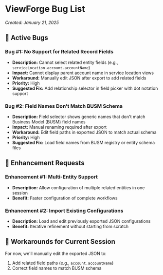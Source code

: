 # ViewForge Bug List
*Created: January 21, 2025*

## 🐛 Active Bugs

### Bug #1: No Support for Related Record Fields
- **Description:** Cannot select related entity fields (e.g., `serviceLocation.account.accountName`)
- **Impact:** Cannot display parent account name in service location views
- **Workaround:** Manually edit JSON after export to add related fields
- **Priority:** High
- **Suggested Fix:** Add relationship selector in field picker with dot notation support

### Bug #2: Field Names Don't Match BUSM Schema
- **Description:** Field selector shows generic names that don't match Business Model (BUSM) field names
- **Impact:** Manual renaming required after export
- **Workaround:** Edit field paths in exported JSON to match actual schema
- **Priority:** High
- **Suggested Fix:** Load field names from BUSM registry or entity schema files

## 📝 Enhancement Requests

### Enhancement #1: Multi-Entity Support
- **Description:** Allow configuration of multiple related entities in one session
- **Benefit:** Faster configuration of complete workflows

### Enhancement #2: Import Existing Configurations
- **Description:** Load and edit previously exported JSON configurations
- **Benefit:** Iterative refinement without starting from scratch

## 🔧 Workarounds for Current Session

For now, we'll manually edit the exported JSON to:
1. Add related field paths (e.g., `account.accountName`)
2. Correct field names to match BUSM schema
